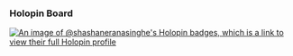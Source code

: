 <!--
**shashaneRanasinghe/shashaneRanasinghe** is a ✨ _special_ ✨ repository because its `README.md` (this file) appears on your GitHub profile.

Here are some ideas to get you started:

- 🔭 I’m currently working on ...
- 🌱 I’m currently learning ...
- 👯 I’m looking to collaborate on ...
- 🤔 I’m looking for help with ...
- 💬 Ask me about ...
- 📫 How to reach me: ...
- 😄 Pronouns: ...
- ⚡ Fun fact: ...
-->

### Holopin Board

[![An image of @shashaneranasinghe's Holopin badges, which is a link to view their full Holopin profile](https://holopin.me/shashaneranasinghe)](https://holopin.io/@shashaneranasinghe)
